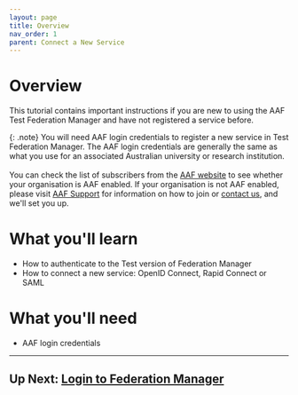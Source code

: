 ```yaml
---
layout: page
title: Overview
nav_order: 1
parent: Connect a New Service
---
```


# Overview

This tutorial contains important instructions if you are new to using the AAF Test Federation Manager and have not 
registered a service before.


{: .note}
You will need AAF login credentials to register a new service in Test Federation Manager.
The AAF login credentials are generally the same as what you use for an associated Australian university or research
institution. <br><br>
You can check the list of subscribers from the [AAF website](https://aaf.edu.au/subscribers/) to see whether your organisation is AAF enabled.
If your organisation is not AAF enabled, please visit [AAF Support](https://support.aaf.edu.au/support/solutions/articles/19000036105-how-to-join-the-australian-access-federation) for information on how to
join or [contact us](mailto:support@aaf.edu.au), and we'll set you up.

# What you'll learn

- How to authenticate to the Test version of Federation Manager
- How to connect a new service: OpenID Connect, Rapid Connect or SAML

# What you'll need

- AAF login credentials

---

## Up Next: [Login to Federation Manager](login)